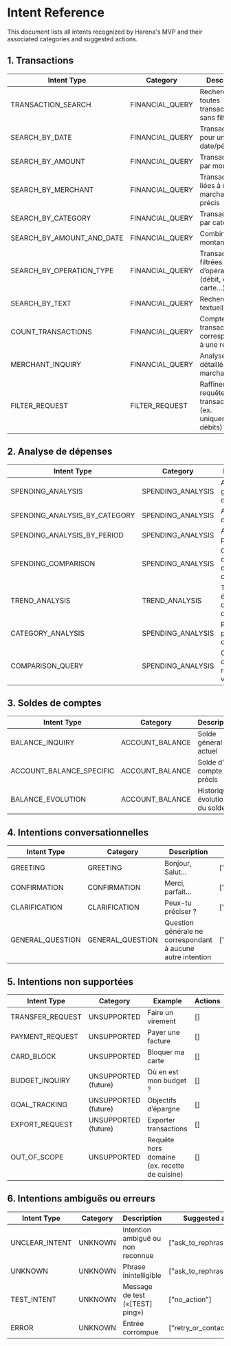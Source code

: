 # Intent Reference

This document lists all intents recognized by Harena's MVP and their associated categories and suggested actions.

## 1. Transactions

| Intent Type | Category | Description | Suggested actions |
| --- | --- | --- | --- |
| TRANSACTION_SEARCH | FINANCIAL_QUERY | Rechercher toutes transactions sans filtre | ["list_transactions"] |
| SEARCH_BY_DATE | FINANCIAL_QUERY | Transactions pour une date/période | ["search_by_date","list_transactions"] |
| SEARCH_BY_AMOUNT | FINANCIAL_QUERY | Transactions par montant | ["filter_by_amount","list_transactions"] |
| SEARCH_BY_MERCHANT | FINANCIAL_QUERY | Transactions liées à un marchand précis | ["search_by_merchant","list_transactions"] |
| SEARCH_BY_CATEGORY | FINANCIAL_QUERY | Transactions par catégorie | ["search_by_category","list_transactions"] |
| SEARCH_BY_AMOUNT_AND_DATE | FINANCIAL_QUERY | Combinaison montant + date | ["filter_by_amount","search_by_date","list_transactions"] |
| SEARCH_BY_OPERATION_TYPE | FINANCIAL_QUERY | Transactions filtrées par type d’opération (débit, crédit, carte…) | ["filter_by_operation_type","list_transactions"] |
| SEARCH_BY_TEXT | FINANCIAL_QUERY | Recherche textuelle libre | ["search_by_text","list_transactions"] |
| COUNT_TRANSACTIONS | FINANCIAL_QUERY | Compter les transactions correspondant à une requête | ["count_transactions"] |
| MERCHANT_INQUIRY | FINANCIAL_QUERY | Analyse détaillée par marchand | ["search_by_merchant","merchant_breakdown"] |
| FILTER_REQUEST | FILTER_REQUEST | Raffiner une requête transactionnelle (ex. uniquement débits) | ["apply_filters"] |

## 2. Analyse de dépenses

| Intent Type | Category | Description | Suggested actions |
| --- | --- | --- | --- |
| SPENDING_ANALYSIS | SPENDING_ANALYSIS | Analyse globale des dépenses | ["calculate_total","spending_breakdown"] |
| SPENDING_ANALYSIS_BY_CATEGORY | SPENDING_ANALYSIS | Analyse par catégorie | ["calculate_total","spending_breakdown"] |
| SPENDING_ANALYSIS_BY_PERIOD | SPENDING_ANALYSIS | Analyse par période | ["calculate_total","time_breakdown"] |
| SPENDING_COMPARISON | SPENDING_ANALYSIS | Comparaison de périodes ou de catégories | ["compare_periods","compare_categories"] |
| TREND_ANALYSIS | TREND_ANALYSIS | Tendance/évolution des dépenses | ["trend_analysis","monthly_comparison"] |
| CATEGORY_ANALYSIS | SPENDING_ANALYSIS | Répartition par catégories | ["category_breakdown","spending_distribution"] |
| COMPARISON_QUERY | SPENDING_ANALYSIS | Comparaison ciblée (ex. restaurants vs courses) | ["compare_categories","budget_breakdown"] |

## 3. Soldes de comptes

| Intent Type | Category | Description | Suggested actions |
| --- | --- | --- | --- |
| BALANCE_INQUIRY | ACCOUNT_BALANCE | Solde général actuel | ["get_current_balance"] |
| ACCOUNT_BALANCE_SPECIFIC | ACCOUNT_BALANCE | Solde d’un compte précis | ["get_account_balance"] |
| BALANCE_EVOLUTION | ACCOUNT_BALANCE | Historique/évolution du solde | ["show_balance_trend"] |

## 4. Intentions conversationnelles

| Intent Type | Category | Description | Suggested actions |
| --- | --- | --- | --- |
| GREETING | GREETING | Bonjour, Salut… | ["greeting_response"] |
| CONFIRMATION | CONFIRMATION | Merci, parfait… | ["acknowledgment_response"] |
| CLARIFICATION | CLARIFICATION | Peux-tu préciser ? | ["clarification_request"] |
| GENERAL_QUESTION | GENERAL_QUESTION | Question générale ne correspondant à aucune autre intention | ["general_response"] |

## 5. Intentions non supportées

| Intent Type | Category | Example | Actions |
| --- | --- | --- | --- |
| TRANSFER_REQUEST | UNSUPPORTED | Faire un virement | [] |
| PAYMENT_REQUEST | UNSUPPORTED | Payer une facture | [] |
| CARD_BLOCK | UNSUPPORTED | Bloquer ma carte | [] |
| BUDGET_INQUIRY | UNSUPPORTED (future) | Où en est mon budget ? | [] |
| GOAL_TRACKING | UNSUPPORTED (future) | Objectifs d’épargne | [] |
| EXPORT_REQUEST | UNSUPPORTED (future) | Exporter transactions | [] |
| OUT_OF_SCOPE | UNSUPPORTED | Requête hors domaine (ex. recette de cuisine) | [] |

## 6. Intentions ambiguës ou erreurs

| Intent Type | Category | Description | Suggested actions |
| --- | --- | --- | --- |
| UNCLEAR_INTENT | UNKNOWN | Intention ambiguë ou non reconnue | ["ask_to_rephrase"] |
| UNKNOWN | UNKNOWN | Phrase inintelligible | ["ask_to_rephrase"] |
| TEST_INTENT | UNKNOWN | Message de test («[TEST] ping») | ["no_action"] |
| ERROR | UNKNOWN | Entrée corrompue | ["retry_or_contact_support"] |

